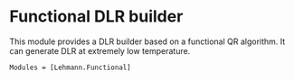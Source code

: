 # Functional DLR builder

This module provides a DLR builder based on a functional QR algorithm. It can generate DLR at extremely low temperature.

```@autodocs
Modules = [Lehmann.Functional]
```